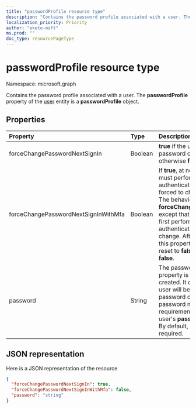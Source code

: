 ```yaml
---
title: "passwordProfile resource type"
description: "Contains the password profile associated with a user. The **passwordProfile** property of the user entity is a **passwordProfile** object."
localization_priority: Priority
author: "eketo-msft"
ms.prod: ""
doc_type: resourcePageType
---
```


# passwordProfile resource type

Namespace: microsoft.graph

Contains the password profile associated with a user. The **passwordProfile** property of the [user](user.md) entity is a **passwordProfile** object.


## Properties
| Property	   | Type	|Description|
|:---------------|:--------|:----------|
|forceChangePasswordNextSignIn|Boolean| **true** if the user must change her password on the next login; otherwise **false**. |
|forceChangePasswordNextSignInWithMfa|Boolean| If **true**, at next sign-in, the user must perform a multi-factor authentication (MFA) before being forced to change their password. The behavior is identical to **forceChangePasswordNextSignIn** except that the user is required to first perform a multi-factor authentication before password change. After a password change, this property will be automatically reset to **false**. If not set, default is **false**. |
|password|String|The password for the user. This property is required when a user is created. It can be updated, but the user will be required to change the password on the next login. The password must satisfy minimum requirements as specified by the user's **passwordPolicies** property. By default, a strong password is required.|

## JSON representation

Here is a JSON representation of the resource

<!-- {
  "blockType": "resource",
  "optionalProperties": [

  ],
  "@odata.type": "microsoft.graph.passwordProfile"
}-->

```json
{
  "forceChangePasswordNextSignIn": true,
  "forceChangePasswordNextSignInWithMfa": false,
  "password": "string"
}

```

<!-- uuid: 8fcb5dbc-d5aa-4681-8e31-b001d5168d79
2015-10-25 14:57:30 UTC -->
<!-- {
  "type": "#page.annotation",
  "description": "passwordProfile resource",
  "keywords": "",
  "section": "documentation",
  "tocPath": ""
}-->

